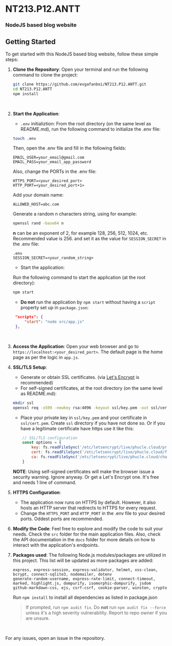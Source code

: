 # NT213.P12.ANTT
### NodeJS based blog website
## Getting Started
To get started with this NodeJS based blog website, follow these simple steps:
1. **Clone the Repository**: Open your terminal and run the following command to clone the project:
   ```sh
   git clone https://github.com/evgafanboi/NT213.P12.ANTT.git
   cd NT213.P12.ANTT
   npm install
   ```
   <br>
2. **Start the Application**: 
   - `.env` initializtion:
   From the root directory (on the same level as README.md), run the following command to initialize the .env file:
   ```sh
   touch .env
   ```
   Then, open the .env file and fill in the following fields:
   ```
   EMAIL_USER=your_email@gmail.com
   EMAIL_PASS=your_email_app_password
   ```
   Also, change the PORTs in the .env file:
   ```
   HTTPS_PORT=<your_desired_port>
   HTTP_PORT=<your_desired_port+1>
   ```

   Add your domain name:
   ```
   ALLOWED_HOST=abc.com
   ```

   Generate a random n characters string, using for example:
   ```sh
   openssl rand -base64 n
   ```
   **n** can be an exponent of 2, for example 128, 256, 512, 1024, etc. Recommended value is 256.
   and set it as the value for `SESSION_SECRET` in the .env file:
   ```
   .env
   SESSION_SECRET=<your_random_string>
   ```
   - Start the application:

   Run the following command to start the application (at the root directory):
   ```sh
   npm start
   ```

   - **Do not** run the application by `npm start` without having a `script` property set up in `package.json`:
   
   ```json
    "scripts": {
        "start": "node src/app.js"
    },
   ```

<br>

3. **Access the Application**: 
   Open your web browser and go to `https://localhost:<your_desired_port>`. The default page is the home page as per the logic in `app.js`.
   <br>

4. **SSL/TLS Setup**:
   - Generate or obtain SSL certificates. (via [Let's Encrypt](https://letsencrypt.org/) is recommended)
   - For self-signed certificates, at the root directory (on the same level as README.md):
   ```sh
   mkdir ssl
   openssl req -x509 -newkey rsa:4096 -keyout ssl/key.pem -out ssl/cert.pem -days 365 -nodes
   ```
   - Place your private key in `ssl/key.pem` and your certificate in `ssl/cert.pem`. Create `ssl` directory if you have not done so. Or if you have a legitimate certificate have https use it like this:
   
    ```js
        // SSL/TLS configuration
        const options = {
            key: fs.readFileSync('/etc/letsencrypt/live/phucle.cloud/privkey.pem'),
            cert: fs.readFileSync('/etc/letsencrypt/live/phucle.cloud/fullchain.pem'),
            ca: fs.readFileSync('/etc/letsencrypt/live/phucle.cloud/chain.pem'),
        }
    ```

   **NOTE**: Using self-signed certificates will make the browser issue a security warning. Ignore anyway. Or get a Let's Encrypt one. It's free and needs 1 line of command.

5. **HTTPS Configuration**:
   - The application now runs on HTTPS by default. However, it also hosts an HTTP server that redirects to HTTPS for every request.
   - Change the `HTTPS_PORT` and `HTTP_PORT` in the .env file to your desired ports. Oddest ports are recommended.

6. **Modify the Code**: 
   Feel free to explore and modify the code to suit your needs. Check the `src` folder for the main application files. Also, check the API documentation in the `docs` folder for more details on how to interact with the application's endpoints.
   <br>
7. **Packages used**:
   The following Node.js modules/packages are utilized in this project. This list will be updated as more packages are added:
   ```
   express, express-session, express-validator, helmet, xss-clean, bcrypt, connect-sqlite3, nodemailer, dotenv
   generate-random-username, express-rate-limit, connect-timeout, marked, highlight.js, dompurify, isomorphic-dompurify, jsdom
   github-markdown-css, ejs, csrf-csrf, cookie-parser, winston, crypto
   ```

   Run `npm install` to install all dependencies as listed in package.json
   <br>
   
   > If prompted, run `npm audit fix`. Do **not** run `npm audit fix --force` unless it's a high severity vulnerability. Report to repo owner if you are unsure.
   
   <br>
For any issues, open an issue in the repository. 